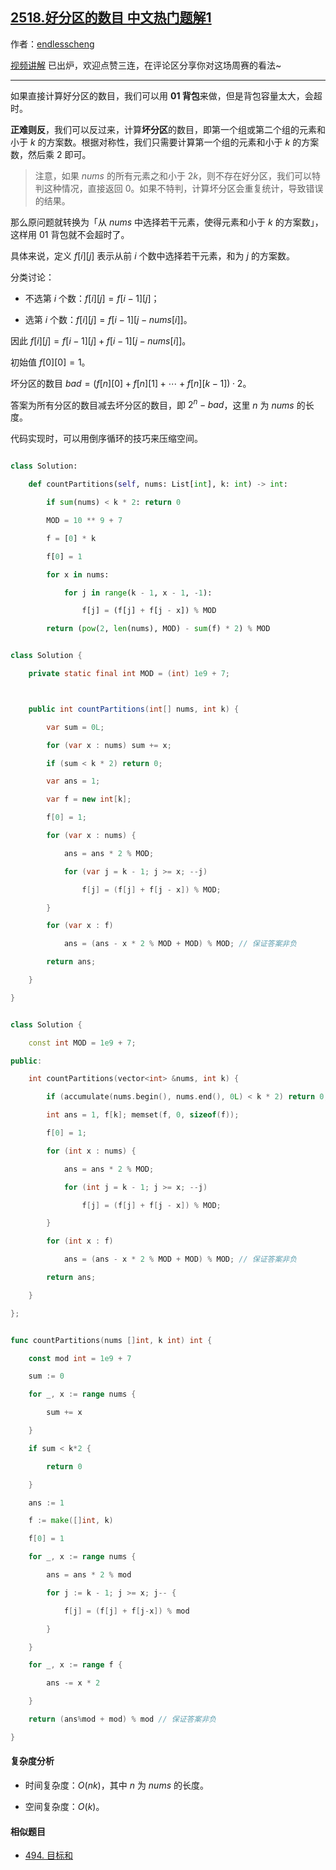 ## [2518.好分区的数目 中文热门题解1](https://leetcode.cn/problems/number-of-great-partitions/solutions/100000/ni-xiang-si-wei-01-bei-bao-fang-an-shu-p-v47x)

作者：[endlesscheng](https://leetcode.cn/u/endlesscheng)

[视频讲解](https://www.bilibili.com/video/BV1FV4y1F7v7/) 已出炉，欢迎点赞三连，在评论区分享你对这场周赛的看法~

---

如果直接计算好分区的数目，我们可以用 **01 背包**来做，但是背包容量太大，会超时。

**正难则反**，我们可以反过来，计算**坏分区**的数目，即第一个组或第二个组的元素和小于 $k$ 的方案数。根据对称性，我们只需要计算第一个组的元素和小于 $k$ 的方案数，然后乘 $2$ 即可。

> 注意，如果 $\textit{nums}$ 的所有元素之和小于 $2k$，则不存在好分区，我们可以特判这种情况，直接返回 $0$。如果不特判，计算坏分区会重复统计，导致错误的结果。

那么原问题就转换为「从 $\textit{nums}$ 中选择若干元素，使得元素和小于 $k$ 的方案数」，这样用 01 背包就不会超时了。

具体来说，定义 $f[i][j]$ 表示从前 $i$ 个数中选择若干元素，和为 $j$ 的方案数。

分类讨论：

- 不选第 $i$ 个数：$f[i][j] = f[i-1][j]$；
- 选第 $i$ 个数：$f[i][j] = f[i-1][j-\textit{nums}[i]]$。

因此 $f[i][j] = f[i-1][j] + f[i-1][j-\textit{nums}[i]]$。

初始值 $f[0][0] = 1$。

坏分区的数目 $\textit{bad} =(f[n][0]+f[n][1]+\cdots+f[n][k-1])\cdot 2$。

答案为所有分区的数目减去坏分区的数目，即 $2^n-\textit{bad}$，这里 $n$ 为 $\textit{nums}$ 的长度。

代码实现时，可以用倒序循环的技巧来压缩空间。

```py [sol1-Python3]
class Solution:
    def countPartitions(self, nums: List[int], k: int) -> int:
        if sum(nums) < k * 2: return 0
        MOD = 10 ** 9 + 7
        f = [0] * k
        f[0] = 1
        for x in nums:
            for j in range(k - 1, x - 1, -1):
                f[j] = (f[j] + f[j - x]) % MOD
        return (pow(2, len(nums), MOD) - sum(f) * 2) % MOD
```

```java [sol1-Java]
class Solution {
    private static final int MOD = (int) 1e9 + 7;

    public int countPartitions(int[] nums, int k) {
        var sum = 0L;
        for (var x : nums) sum += x;
        if (sum < k * 2) return 0;
        var ans = 1;
        var f = new int[k];
        f[0] = 1;
        for (var x : nums) {
            ans = ans * 2 % MOD;
            for (var j = k - 1; j >= x; --j)
                f[j] = (f[j] + f[j - x]) % MOD;
        }
        for (var x : f)
            ans = (ans - x * 2 % MOD + MOD) % MOD; // 保证答案非负
        return ans;
    }
}
```

```cpp [sol1-C++]
class Solution {
    const int MOD = 1e9 + 7;
public:
    int countPartitions(vector<int> &nums, int k) {
        if (accumulate(nums.begin(), nums.end(), 0L) < k * 2) return 0;
        int ans = 1, f[k]; memset(f, 0, sizeof(f));
        f[0] = 1;
        for (int x : nums) {
            ans = ans * 2 % MOD;
            for (int j = k - 1; j >= x; --j)
                f[j] = (f[j] + f[j - x]) % MOD;
        }
        for (int x : f)
            ans = (ans - x * 2 % MOD + MOD) % MOD; // 保证答案非负
        return ans;
    }
};
```

```go [sol1-Go]
func countPartitions(nums []int, k int) int {
	const mod int = 1e9 + 7
	sum := 0
	for _, x := range nums {
		sum += x
	}
	if sum < k*2 {
		return 0
	}
	ans := 1
	f := make([]int, k)
	f[0] = 1
	for _, x := range nums {
		ans = ans * 2 % mod
		for j := k - 1; j >= x; j-- {
			f[j] = (f[j] + f[j-x]) % mod
		}
	}
	for _, x := range f {
		ans -= x * 2
	}
	return (ans%mod + mod) % mod // 保证答案非负
}
```

#### 复杂度分析

- 时间复杂度：$O(nk)$，其中 $n$ 为 $\textit{nums}$ 的长度。
- 空间复杂度：$O(k)$。

#### 相似题目

- [494. 目标和](https://leetcode.cn/problems/target-sum/)
